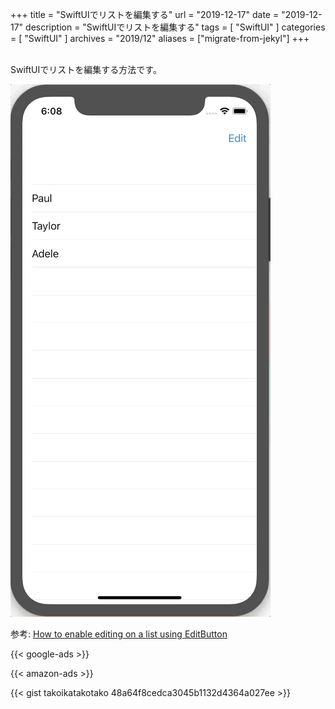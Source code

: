 +++
title =  "SwiftUIでリストを編集する"
url = "2019-12-17"
date = "2019-12-17"
description = "SwiftUIでリストを編集する"
tags = [
    "SwiftUI"
]
categories = [
    "SwiftUI"
]
archives = "2019/12"
aliases = ["migrate-from-jekyl"]
+++

<br>
SwiftUIでリストを編集する方法です。

![ListCellEdit](1.gif)

参考: [How to enable editing on a list using EditButton](https://www.hackingwithswift.com/quick-start/swiftui/how-to-enable-editing-on-a-list-using-editbutton)

<!-- Google Ads -->
{{< google-ads >}}

<!-- Amazon Ads -->
{{< amazon-ads >}}

{{< gist takoikatakotako 48a64f8cedca3045b1132d4364a027ee >}}
